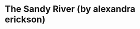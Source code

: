 <!--
id: 2852640257
link: http://tumblr.atmos.org/post/2852640257/the-sandy-river-by-alexandra-erickson
slug: the-sandy-river-by-alexandra-erickson
date: Thu Jan 20 2011 20:35:59 GMT-0800 (PST)
publish: 2011-01-020
tags: 
title: The Sandy River (by alexandra erickson)
-->


The Sandy River (by alexandra erickson)
=======================================



